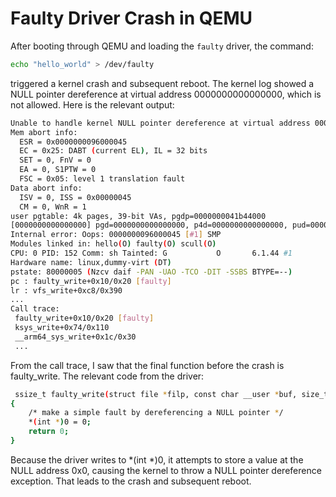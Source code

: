 # Faulty Driver Crash in QEMU

After booting through QEMU and loading the `faulty` driver, the command:
```bash
echo "hello_world" > /dev/faulty
```
triggered a kernel crash and subsequent reboot. The kernel log showed a NULL pointer dereference at virtual address 0000000000000000, which is not allowed. Here is the relevant output:

```bash
Unable to handle kernel NULL pointer dereference at virtual address 0000000000000000
Mem abort info:
  ESR = 0x0000000096000045
  EC = 0x25: DABT (current EL), IL = 32 bits
  SET = 0, FnV = 0
  EA = 0, S1PTW = 0
  FSC = 0x05: level 1 translation fault
Data abort info:
  ISV = 0, ISS = 0x00000045
  CM = 0, WnR = 1
user pgtable: 4k pages, 39-bit VAs, pgdp=0000000041b44000
[0000000000000000] pgd=0000000000000000, p4d=0000000000000000, pud=0000000000000000
Internal error: Oops: 0000000096000045 [#1] SMP
Modules linked in: hello(O) faulty(O) scull(O)
CPU: 0 PID: 152 Comm: sh Tainted: G           O       6.1.44 #1
Hardware name: linux,dummy-virt (DT)
pstate: 80000005 (Nzcv daif -PAN -UAO -TCO -DIT -SSBS BTYPE=--)
pc : faulty_write+0x10/0x20 [faulty]
lr : vfs_write+0xc8/0x390
...
Call trace:
 faulty_write+0x10/0x20 [faulty]
 ksys_write+0x74/0x110
 __arm64_sys_write+0x1c/0x30
 ...
```
From the call trace, I saw that the final function before the crash is faulty_write. The relevant code from the driver:

```bash
 ssize_t faulty_write(struct file *filp, const char __user *buf, size_t count, loff_t *pos)
{
    /* make a simple fault by dereferencing a NULL pointer */
    *(int *)0 = 0;
    return 0;
}
```
Because the driver writes to *(int *)0, it attempts to store a value at the NULL address 0x0, causing the kernel to throw a NULL pointer dereference exception. That leads to the crash and subsequent reboot.
